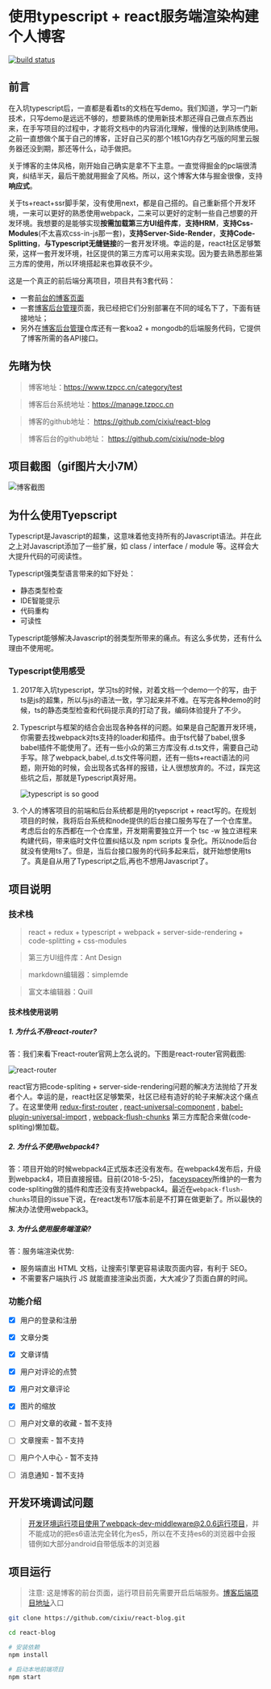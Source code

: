 # 使用typescript + react服务端渲染构建个人博客
[![build status](https://travis-ci.org/cixiu/react-blog.svg?branch=master)](https://travis-ci.org/cixiu/react-blog)

## 前言
在入坑typescript后，一直都是看着ts的文档在写demo。我们知道，学习一门新技术，只写demo是远远不够的，想要熟练的使用新技术那还得自己做点东西出来，在手写项目的过程中，才能将文档中的内容消化理解，慢慢的达到熟练使用。之前一直想做个属于自己的博客，正好自己买的那个1核1G内存乞丐版的阿里云服务器还没到期，那还等什么，动手做把。

关于博客的主体风格，刚开始自己确实是拿不下主意。一直觉得掘金的pc端很清爽，纠结半天，最后干脆就用掘金了风格。所以，这个博客大体与掘金很像，支持**响应式**。

关于ts+react+ssr脚手架，没有使用next，都是自己搭的。自己重新搭个开发环境，一来可以更好的熟悉使用webpack，二来可以更好的定制一些自己想要的开发环境。我想要的是能够实现**按需加载第三方UI组件库**，**支持HRM**，**支持Css-Modules**(不太喜欢css-in-js那一套)，**支持Server-Side-Render**，**支持Code-Splitting**，**与Typescript无缝链接**的一套开发环境。幸运的是，react社区足够繁荣，这样一套开发环境，社区提供的第三方库可以用来实现。因为要去熟悉那些第三方库的使用，所以环境搭起来也算收获不少。

这是一个真正的前后端分离项目，项目共有3套代码：
* 一套[前台的博客页面](https://github.com/cixiu/react-blog)
* 一套[博客后台管理](https://github.com/cixiu/node-blog)页面，我已经把它们分别部署在不同的域名下了，下面有链接地址；
* 另外在[博客后台管理](https://github.com/cixiu/node-blog)仓库还有一套koa2 + mongodb的后端服务代码，它提供了博客所需的各API接口。

## 先睹为快
> 博客地址：https://www.tzpcc.cn/category/test

> 博客后台系统地址：https://manage.tzpcc.cn

> 博客的github地址： https://github.com/cixiu/react-blog

> 博客后台的github地址： https://github.com/cixiu/node-blog

## 项目截图（gif图片大小7M）
![博客截图](https://github.com/cixiu/react-blog/blob/master/screenshots/all.gif)

## 为什么使用Tyepscript
Typescript是Javascript的超集，这意味着他支持所有的Javascript语法。并在此之上对Javascript添加了一些扩展，如 class / interface / module 等。这样会大大提升代码的可阅读性。

Typescript强类型语言带来的如下好处：
  * 静态类型检查
  * IDE智能提示
  * 代码重构
  * 可读性

Typescript能够解决Javascript的弱类型所带来的痛点。有这么多优势，还有什么理由不使用呢。

### Typescript使用感受
1. 2017年入坑typescript，学习ts的时候，对着文档一个demo一个的写，由于ts是js的超集，所以与js的语法一致，学习起来并不难。在写完各种demo的时候，ts的静态类型检查和代码提示真的打动了我，编码体验提升了不少。
2. Typescript与框架的结合会出现各种各样的问题。如果是自己配置开发环境，你需要去找webpack对ts支持的loader和插件。由于ts代替了babel,很多babel插件不能使用了。还有一些小众的第三方库没有.d.ts文件，需要自己动手写。除了webpack,babel,.d.ts文件等问题，还有一些ts+react语法的问题，刚开始的时候，会出现各式各样的报错，让人很想放弃的。不过，踩完这些坑之后，那就是Typescript真好用。

    ![typescript is so good](https://github.com/cixiu/react-blog/blob/master/screenshots/wangjingze.gif)

3. 个人的博客项目的前端和后台系统都是用的tyepscript + react写的。在规划项目的时候，我将后台系统和node提供的后台接口服务写在了一个仓库里。考虑后台的东西都在一个仓库里，开发期需要独立开一个 tsc -w 独立进程来构建代码，带来临时文件位置纠结以及 npm scripts 复杂化。所以node后台就没有使用ts了。但是，当后台接口服务的代码多起来后，就开始想使用ts了。真是自从用了Typescript之后,再也不想用Javascript了。

## 项目说明
### 技术栈
> react + redux + typescript + webpack + server-side-rendering + code-splitting + css-modules

> 第三方UI组件库：Ant Design

> markdown编辑器：simplemde

> 富文本编辑器：Quill

#### 技术栈使用说明
##### 1. 为什么不用react-router?
答：我们来看下react-router官网上怎么说的。下图是react-router官网截图:

  ![react-router](https://github.com/cixiu/react-blog/raw/master/screenshots/react-router.png)

react官方把code-spliting + server-side-rendering问题的解决方法抛给了开发者个人。幸运的是，react社区足够繁荣，社区已经有造好的轮子来解决这个痛点了。在这里使用 [redux-first-router](https://github.com/faceyspacey/redux-first-router) , [react-universal-component](https://github.com/faceyspacey/react-universal-component) , [babel-plugin-universal-import](https://github.com/faceyspacey/babel-plugin-universal-import) ,  [webpack-flush-chunks](https://github.com/faceyspacey/webpack-flush-chunks) 第三方库配合来做(code-spliting)懒加载。

##### 2. 为什么不使用webpack4?
答：项目开始的时候webpack4正式版本还没有发布。在webpack4发布后，升级到webpack4，项目直接报错。目前(2018-5-25)， [faceyspacey](https://github.com/faceyspacey)所维护的一套为code-spliting做的插件和库还没有支持webpack4。最近在`webpack-flush-chunks`项目的issue下说，在react发布17版本前是不打算在做更新了。所以最快的解决办法使用webpack3。

##### 3. 为什么使用服务端渲染?
答：服务端渲染优势:
  * 服务端直出 HTML 文档，让搜索引擎更容易读取页面内容，有利于 SEO。
  * 不需要客户端执行 JS 就能直接渲染出页面，大大减少了页面白屏的时间。

### 功能介绍
- [x] 用户的登录和注册
- [x] 文章分类
- [x] 文章详情
- [x] 用户对评论的点赞
- [x] 用户对文章评论
- [x] 图片的缩放
- [ ] 用户对文章的收藏 - 暂不支持
- [ ] 文章搜索 - 暂不支持
- [ ] 用户个人中心 - 暂不支持
- [ ] 消息通知 - 暂不支持


## 开发环境调试问题
> 开发环境运行项目使用了webpack-dev-middleware@2.0.6运行项目，并不能成功的把es6语法完全转化为es5，所以在不支持es6的浏览器中会报错例如大部分android自带低版本的浏览器

## 项目运行
> 注意: 这是博客的前台页面，运行项目前先需要开启后端服务。[博客后端项目地址](https://github.com/cixiu/node-blog)入口
```sh
git clone https://github.com/cixiu/react-blog.git

cd react-blog

# 安装依赖
npm install

# 启动本地前端项目
npm start
```
